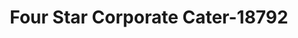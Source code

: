 ---
f_zip-code: 33025
f_state-code: FL
title: Four Star Corporate Cater-18792
f_phone: 954-983-8221
f_city-only: Hollywood
f_address: 8271 Pembroke Rd Hollywood
f_location-unique-id: '18792'
slug: four-star-corporate-cater-18792
updated-on: '2024-05-30T13:46:58.046Z'
created-on: '2024-05-30T13:36:59.803Z'
published-on: '2024-05-30T13:54:32.469Z'
f_city-state: cms/city/hollywood-fl.md
f_company: cms/company/four-star-corporate-cater.md
f_state: cms/state/florida.md
layout: '[payday-loan].html'
tags: payday-loan
---
